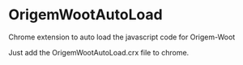 # OrigemWootAutoLoad
Chrome extension to auto load the javascript code for Origem-Woot

Just add the OrigemWootAutoLoad.crx file to chrome.
